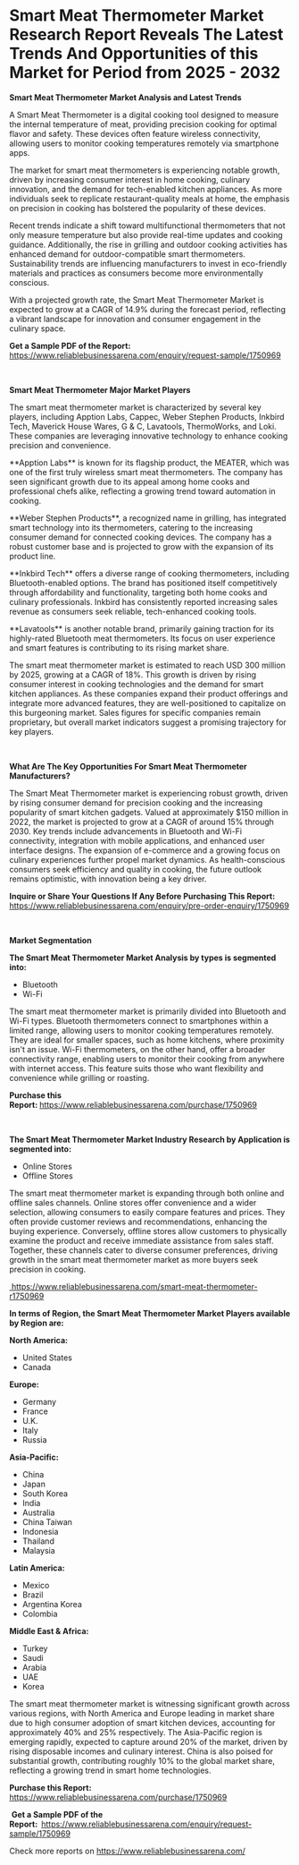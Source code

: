 <p><h1>Smart Meat Thermometer Market Research Report Reveals The Latest Trends And Opportunities of this Market for Period from 2025 - 2032</h1></p><p><strong>Smart Meat Thermometer Market Analysis and Latest Trends</strong></p>
<p><p>A Smart Meat Thermometer is a digital cooking tool designed to measure the internal temperature of meat, providing precision cooking for optimal flavor and safety. These devices often feature wireless connectivity, allowing users to monitor cooking temperatures remotely via smartphone apps. </p><p>The market for smart meat thermometers is experiencing notable growth, driven by increasing consumer interest in home cooking, culinary innovation, and the demand for tech-enabled kitchen appliances. As more individuals seek to replicate restaurant-quality meals at home, the emphasis on precision in cooking has bolstered the popularity of these devices. </p><p>Recent trends indicate a shift toward multifunctional thermometers that not only measure temperature but also provide real-time updates and cooking guidance. Additionally, the rise in grilling and outdoor cooking activities has enhanced demand for outdoor-compatible smart thermometers. Sustainability trends are influencing manufacturers to invest in eco-friendly materials and practices as consumers become more environmentally conscious. </p><p>With a projected growth rate, the Smart Meat Thermometer Market is expected to grow at a CAGR of 14.9% during the forecast period, reflecting a vibrant landscape for innovation and consumer engagement in the culinary space.</p></p>
<p><strong>Get a Sample PDF of the Report:&nbsp;</strong> <a href="https://www.reliablebusinessarena.com/enquiry/request-sample/1750969?utm_campaign=2130&utm_medium=2&utm_source=Github&utm_content=ia&utm_term=07022025&utm_id=smart-meat-thermometer">https://www.reliablebusinessarena.com/enquiry/request-sample/1750969</a></p>
<p>&nbsp;</p>
<p><strong>Smart Meat Thermometer Major Market Players</strong></p>
<p><p>The smart meat thermometer market is characterized by several key players, including Apption Labs, Cappec, Weber Stephen Products, Inkbird Tech, Maverick House Wares, G & C, Lavatools, ThermoWorks, and Loki. These companies are leveraging innovative technology to enhance cooking precision and convenience.</p><p>**Apption Labs** is known for its flagship product, the MEATER, which was one of the first truly wireless smart meat thermometers. The company has seen significant growth due to its appeal among home cooks and professional chefs alike, reflecting a growing trend toward automation in cooking.</p><p>**Weber Stephen Products**, a recognized name in grilling, has integrated smart technology into its thermometers, catering to the increasing consumer demand for connected cooking devices. The company has a robust customer base and is projected to grow with the expansion of its product line.</p><p>**Inkbird Tech** offers a diverse range of cooking thermometers, including Bluetooth-enabled options. The brand has positioned itself competitively through affordability and functionality, targeting both home cooks and culinary professionals. Inkbird has consistently reported increasing sales revenue as consumers seek reliable, tech-enhanced cooking tools.</p><p>**Lavatools** is another notable brand, primarily gaining traction for its highly-rated Bluetooth meat thermometers. Its focus on user experience and smart features is contributing to its rising market share.</p><p>The smart meat thermometer market is estimated to reach USD 300 million by 2025, growing at a CAGR of 18%. This growth is driven by rising consumer interest in cooking technologies and the demand for smart kitchen appliances. As these companies expand their product offerings and integrate more advanced features, they are well-positioned to capitalize on this burgeoning market. Sales figures for specific companies remain proprietary, but overall market indicators suggest a promising trajectory for key players.</p></p>
<p>&nbsp;</p>
<p><strong>What Are The Key Opportunities For Smart Meat Thermometer Manufacturers?</strong></p>
<p><p>The Smart Meat Thermometer market is experiencing robust growth, driven by rising consumer demand for precision cooking and the increasing popularity of smart kitchen gadgets. Valued at approximately $150 million in 2022, the market is projected to grow at a CAGR of around 15% through 2030. Key trends include advancements in Bluetooth and Wi-Fi connectivity, integration with mobile applications, and enhanced user interface designs. The expansion of e-commerce and a growing focus on culinary experiences further propel market dynamics. As health-conscious consumers seek efficiency and quality in cooking, the future outlook remains optimistic, with innovation being a key driver.</p></p>
<p><strong>Inquire or Share Your Questions If Any Before Purchasing This Report:</strong> <a href="https://www.reliablebusinessarena.com/enquiry/pre-order-enquiry/1750969?utm_campaign=2130&utm_medium=2&utm_source=Github&utm_content=ia&utm_term=07022025&utm_id=smart-meat-thermometer">https://www.reliablebusinessarena.com/enquiry/pre-order-enquiry/1750969</a></p>
<p>&nbsp;</p>
<p><strong>Market Segmentation</strong></p>
<p><strong>The Smart Meat Thermometer Market Analysis by types is segmented into:</strong></p>
<p><ul><li>Bluetooth</li><li>Wi-Fi</li></ul></p>
<p><p>The smart meat thermometer market is primarily divided into Bluetooth and Wi-Fi types. Bluetooth thermometers connect to smartphones within a limited range, allowing users to monitor cooking temperatures remotely. They are ideal for smaller spaces, such as home kitchens, where proximity isn't an issue. Wi-Fi thermometers, on the other hand, offer a broader connectivity range, enabling users to monitor their cooking from anywhere with internet access. This feature suits those who want flexibility and convenience while grilling or roasting.</p></p>
<p><strong>Purchase this Report:&nbsp;</strong><a href="https://www.reliablebusinessarena.com/purchase/1750969?utm_campaign=2130&utm_medium=2&utm_source=Github&utm_content=ia&utm_term=07022025&utm_id=smart-meat-thermometer">https://www.reliablebusinessarena.com/purchase/1750969</a></p>
<p>&nbsp;</p>
<p><strong>The Smart Meat Thermometer Market Industry Research by Application is segmented into:</strong></p>
<p><ul><li>Online Stores</li><li>Offline Stores</li></ul></p>
<p><p>The smart meat thermometer market is expanding through both online and offline sales channels. Online stores offer convenience and a wider selection, allowing consumers to easily compare features and prices. They often provide customer reviews and recommendations, enhancing the buying experience. Conversely, offline stores allow customers to physically examine the product and receive immediate assistance from sales staff. Together, these channels cater to diverse consumer preferences, driving growth in the smart meat thermometer market as more buyers seek precision in cooking.</p></p>
<p><a href="https://www.reliablebusinessarena.com/smart-meat-thermometer-r1750969?utm_campaign=2130&utm_medium=2&utm_source=Github&utm_content=ia&utm_term=07022025&utm_id=smart-meat-thermometer">&nbsp;https://www.reliablebusinessarena.com/smart-meat-thermometer-r1750969</a></p>
<p><strong>In terms of Region, the Smart Meat Thermometer Market Players available by Region are:</strong></p>
<p>
    <p> <strong> North America: </strong>
        <ul>
            <li>United States</li>
            <li>Canada</li>
        </ul>
        </p> 
    <p> <strong> Europe: </strong>
        <ul>
            <li>Germany</li>
            <li>France</li>
            <li>U.K.</li>
            <li>Italy</li>
            <li>Russia</li>
        </ul>
        </p> 
    <p> <strong> Asia-Pacific: </strong>
        <ul>
            <li>China</li>
            <li>Japan</li>
            <li>South Korea</li>
            <li>India</li>
            <li>Australia</li>
            <li>China Taiwan</li>
            <li>Indonesia</li>
            <li>Thailand</li>
            <li>Malaysia</li>
        </ul>
        </p> 
    <p> <strong> Latin America: </strong>
        <ul>
            <li>Mexico</li>
            <li>Brazil</li>
            <li>Argentina Korea</li>
            <li>Colombia</li>
        </ul>
        </p> 
    <p> <strong> Middle East & Africa: </strong>
        <ul>
            <li>Turkey</li>
            <li>Saudi</li>
            <li>Arabia</li>
            <li>UAE</li>
            <li>Korea</li>
        </ul>
    </p>
    </p>
<p><p>The smart meat thermometer market is witnessing significant growth across various regions, with North America and Europe leading in market share due to high consumer adoption of smart kitchen devices, accounting for approximately 40% and 25% respectively. The Asia-Pacific region is emerging rapidly, expected to capture around 20% of the market, driven by rising disposable incomes and culinary interest. China is also poised for substantial growth, contributing roughly 10% to the global market share, reflecting a growing trend in smart home technologies.</p></p>
<p><strong>Purchase this Report: </strong><a href="https://www.reliablebusinessarena.com/purchase/1750969?utm_campaign=2130&utm_medium=2&utm_source=Github&utm_content=ia&utm_term=07022025&utm_id=smart-meat-thermometer">https://www.reliablebusinessarena.com/purchase/1750969</a></p>
<p>&nbsp;<strong>Get a Sample PDF of the Report:&nbsp;&nbsp;</strong><a href="https://www.reliablebusinessarena.com/enquiry/request-sample/1750969?utm_campaign=2130&utm_medium=2&utm_source=Github&utm_content=ia&utm_term=07022025&utm_id=smart-meat-thermometer">https://www.reliablebusinessarena.com/enquiry/request-sample/1750969</a></p>
<p><strong></strong></p>
<p>Check more reports on <a href="https://www.reliablebusinessarena.com/?utm_campaign=2130&utm_medium=2&utm_source=Github&utm_content=ia&utm_term=07022025&utm_id=smart-meat-thermometer">https://www.reliablebusinessarena.com/</a></p>
